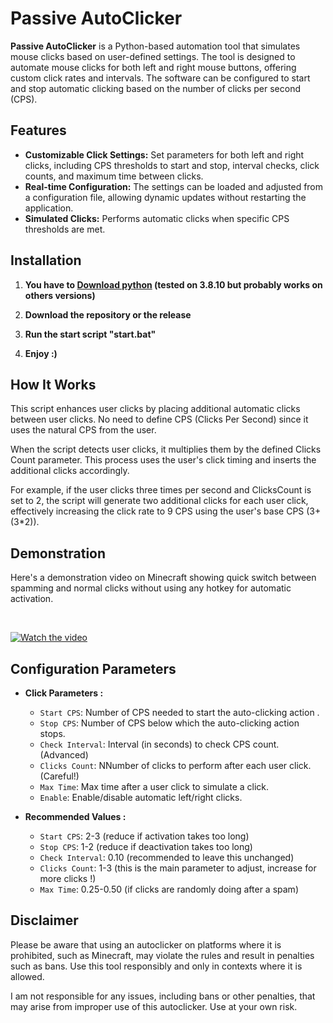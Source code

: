 # Passive AutoClicker 

**Passive AutoClicker** is a Python-based automation tool that simulates mouse clicks based on user-defined settings. The tool is designed to automate mouse clicks for both left and right mouse buttons, offering custom click rates and intervals. The software can be configured to start and stop automatic clicking based on the number of clicks per second (CPS).

## Features

- **Customizable Click Settings:** Set parameters for both left and right clicks, including CPS thresholds to start and stop, interval checks, click counts, and maximum time between clicks.
- **Real-time Configuration:** The settings can be loaded and adjusted from a configuration file, allowing dynamic updates without restarting the application.
- **Simulated Clicks:** Performs automatic clicks when specific CPS thresholds are met.

## Installation

1. **You have to [Download python](https://www.python.org/downloads/release/python-3810/) (tested on 3.8.10 but probably works on others versions)**

2. **Download the repository or the release**

3. **Run the start script "start.bat"**

4. **Enjoy :)**

## How It Works

This script enhances user clicks by placing additional automatic clicks between user clicks. No need to define CPS (Clicks Per Second) since it uses the natural CPS from the user.

When the script detects user clicks, it multiplies them by the defined Clicks Count parameter. This process uses the user's click timing and inserts the additional clicks accordingly.

For example, if the user clicks three times per second and ClicksCount is set to 2, the script will generate two additional clicks for each user click, effectively increasing the click rate to 9 CPS using the user's base CPS (3+(3*2)).

## Demonstration

Here's a demonstration video on Minecraft showing quick switch between spamming and normal clicks without using any hotkey for automatic activation.

⠀

[![Watch the video](https://img.youtube.com/vi/DeVZcmNn2UE/0.jpg)](https://www.youtube.com/watch?v=DeVZcmNn2UE)


## Configuration Parameters

- **Click Parameters :**
    - `Start CPS`: Number of CPS needed to start the auto-clicking action .
    - `Stop CPS`: Number of CPS below which the auto-clicking action stops.
    - `Check Interval`: Interval (in seconds) to check CPS count. (Advanced)
    - `Clicks Count`: NNumber of clicks to perform after each user click. (Careful!)
    - `Max Time`: Max time after a user click to simulate a click.
    - `Enable`: Enable/disable automatic left/right clicks.

- **Recommended Values :**
    - `Start CPS`: 2-3 (reduce if activation takes too long)
    - `Stop CPS`: 1-2 (reduce if deactivation takes too long)
    - `Check Interval`: 0.10 (recommended to leave this unchanged)
    - `Clicks Count`: 1-3 (this is the main parameter to adjust, increase for more clicks !)
    - `Max Time`: 0.25-0.50 (if clicks are randomly doing after a spam)

## Disclaimer

Please be aware that using an autoclicker on platforms where it is prohibited, such as Minecraft, may violate the rules and result in penalties such as bans. Use this tool responsibly and only in contexts where it is allowed. 

I am not responsible for any issues, including bans or other penalties, that may arise from improper use of this autoclicker. Use at your own risk.
